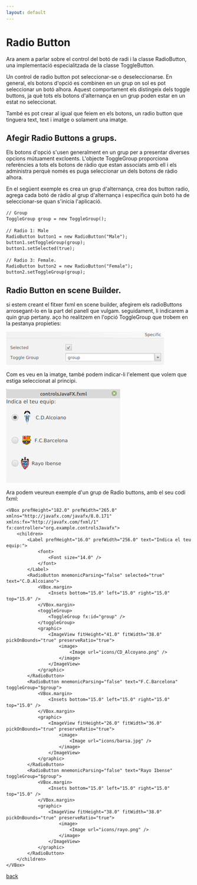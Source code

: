 ```yaml
---
layout: default
---
```



# Radio Button

Ara anem a parlar sobre el control del botó de radi i la classe RadioButton, una implementació especialitzada de la classe ToggleButton.

Un control de radio button pot seleccionar-se o deseleccionarse. En general, els botons d'opció es combinen en un grup on sol es pot seleccionar un botó alhora. Aquest comportament els distingeix dels toggle buttons, ja què tots els botons d'alternança en un grup poden estar en un estat no seleccionat.

També es pot crear al igual que feiem en els botons, un radio button que tinguera text, text i imatge o solament una imatge.

## Afegir Radio Buttons a grups. 

Els botons d'opció s'usen generalment en un grup per a presentar diverses opcions mútuament excloents. L'objecte ToggleGroup proporciona referències a tots els botons de ràdio que estan associats amb ell i els administra perquè només es puga seleccionar un dels botons de ràdio alhora. 

En el següent exemple es crea un grup d'alternança, crea dos button radio, agrega cada botó de ràdio al grup d'alternança i especifica quin botó ha de seleccionar-se quan s'inicia l'aplicació.

~~~
// Group
ToggleGroup group = new ToggleGroup();
 
// Radio 1: Male
RadioButton button1 = new RadioButton("Male");
button1.setToggleGroup(group);
button1.setSelected(true);
 
// Radio 3: Female.
RadioButton button2 = new RadioButton("Female");
button2.setToggleGroup(group);
~~~

## Radio Button en scene Builder.

si estem creant el fitxer fxml en scene builder, afegirem els radioButtons arrosegant-lo en la part del panell que vulgam. seguidament, li indicarem a quin grup pertany. aço ho realitzem en l'opció ToggleGroup que trobem en la pestanya propieties:

![radio button](./images/radioButton1.png)

Com es veu en la imatge, també podem indicar-li l'element que volem que estiga seleccionat al principi. 

![radio button](./images/radioButton2.png)

Ara podem veureun exemple d'un grup de Radio buttons, amb el seu codi fxml:

~~~
<VBox prefHeight="182.0" prefWidth="265.0" xmlns="http://javafx.com/javafx/8.0.171" xmlns:fx="http://javafx.com/fxml/1" fx:controller="org.example.controlsJavafx">
    <children>
        <Label prefHeight="16.0" prefWidth="256.0" text="Indica el teu equip:">
            <font>
                <Font size="14.0" />
            </font>
        </Label>
        <RadioButton mnemonicParsing="false" selected="true" text="C.D.Alcoiano">
            <VBox.margin>
                <Insets bottom="15.0" left="15.0" right="15.0" top="15.0" />
            </VBox.margin>
            <toggleGroup>
                <ToggleGroup fx:id="group" />
            </toggleGroup>
            <graphic>
                <ImageView fitHeight="41.0" fitWidth="38.0" pickOnBounds="true" preserveRatio="true">
                    <image>
                        <Image url="icons/CD_Alcoyano.png" />
                    </image>
                </ImageView>
            </graphic>
        </RadioButton>
        <RadioButton mnemonicParsing="false" text="F.C.Barcelona" toggleGroup="$group">
            <VBox.margin>
                <Insets bottom="15.0" left="15.0" right="15.0" top="15.0" />
            </VBox.margin>
            <graphic>
                <ImageView fitHeight="26.0" fitWidth="36.0" pickOnBounds="true" preserveRatio="true">
                    <image>
                        <Image url="icons/barsa.jpg" />
                    </image>
                </ImageView>
            </graphic>
        </RadioButton>
        <RadioButton mnemonicParsing="false" text="Rayo Ibense" toggleGroup="$group">
            <VBox.margin>
                <Insets bottom="15.0" left="15.0" right="15.0" top="15.0" />
            </VBox.margin>
            <graphic>
                <ImageView fitHeight="38.0" fitWidth="38.0" pickOnBounds="true" preserveRatio="true">
                    <image>
                        <Image url="icons/rayo.png" />
                    </image>
                </ImageView>
            </graphic>
        </RadioButton>
    </children>
</VBox>
~~~

[back](../../javafx.html)

